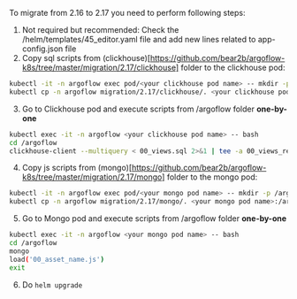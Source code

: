 To migrate from 2.16 to 2.17 you need to perform following steps:

1. Not required but recommended: Check the /helm/templates/45_editor.yaml file and add new lines related to app-config.json file
2. Copy sql scripts from (clickhouse)[https://github.com/bear2b/argoflow-k8s/tree/master/migration/2.17/clickhouse] folder to the clickhouse pod:
```bash
kubectl -it -n argoflow exec pod/<your clickhouse pod name> -- mkdir -p /argoflow
kubectl cp -n argoflow migration/2.17/clickhouse/. <your clickhouse pod name>:/argoflow/.
```
3. Go to Clickhouse pod and execute scripts from /argoflow folder **one-by-one**
```bash
kubectl exec -it -n argoflow <your clickhouse pod name> -- bash
cd /argoflow
clickhouse-client --multiquery < 00_views.sql 2>&1 | tee -a 00_views_result.txt
```
4. Copy js scripts from (mongo)[https://github.com/bear2b/argoflow-k8s/tree/master/migration/2.17/mongo] folder to the mongo pod:
```bash
kubectl -it -n argoflow exec pod/<your mongo pod name> -- mkdir -p /argoflow
kubectl cp -n argoflow migration/2.17/mongo/. <your mongo pod name>:/argoflow/.
```
5. Go to Mongo pod and execute scripts from /argoflow folder **one-by-one**
```bash
kubectl exec -it -n argoflow <your mongo pod name> -- bash
cd /argoflow
mongo
load('00_asset_name.js')
exit
```
6. Do `helm upgrade`